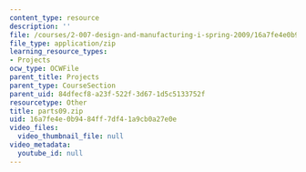```yaml
---
content_type: resource
description: ''
file: /courses/2-007-design-and-manufacturing-i-spring-2009/16a7fe4e0b9484ff7df41a9cb0a27e0e_parts09.zip
file_type: application/zip
learning_resource_types:
- Projects
ocw_type: OCWFile
parent_title: Projects
parent_type: CourseSection
parent_uid: 84dfecf8-a23f-522f-3d67-1d5c5133752f
resourcetype: Other
title: parts09.zip
uid: 16a7fe4e-0b94-84ff-7df4-1a9cb0a27e0e
video_files:
  video_thumbnail_file: null
video_metadata:
  youtube_id: null
---
```

